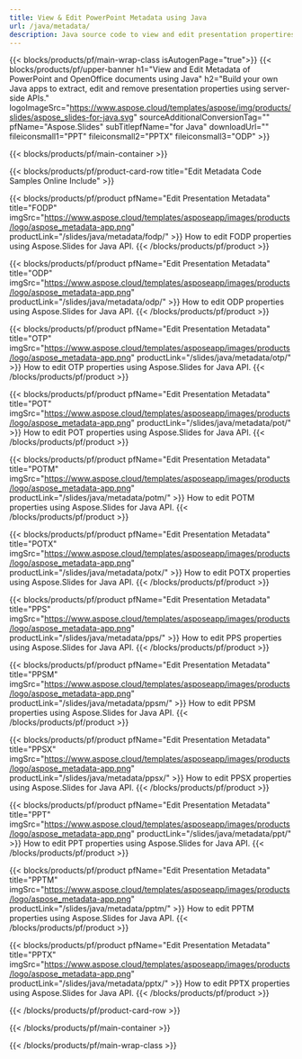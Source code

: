 ```yaml
---
title: View & Edit PowerPoint Metadata using Java 
url: /java/metadata/
description: Java source code to view and edit presentation propertires
---
```


{{< blocks/products/pf/main-wrap-class isAutogenPage="true">}}
{{< blocks/products/pf/upper-banner h1="View and Edit Metadata of PowerPoint and OpenOffice documents using Java" h2="Build your own Java apps to extract, edit and remove presentation properties using server-side APIs." logoImageSrc="https://www.aspose.cloud/templates/aspose/img/products/slides/aspose_slides-for-java.svg" sourceAdditionalConversionTag="" pfName="Aspose.Slides" subTitlepfName="for Java" downloadUrl="" fileiconsmall1="PPT" fileiconsmall2="PPTX" fileiconsmall3="ODP" >}}

{{< blocks/products/pf/main-container >}}

{{< blocks/products/pf/product-card-row title="Edit Metadata Code Samples Online Include" >}}

{{< blocks/products/pf/product pfName="Edit Presentation Metadata" title="FODP" imgSrc="https://www.aspose.cloud/templates/asposeapp/images/products/logo/aspose_metadata-app.png" productLink="/slides/java/metadata/fodp/" >}}
How to edit FODP properties using Aspose.Slides for Java API.
{{< /blocks/products/pf/product >}}

{{< blocks/products/pf/product pfName="Edit Presentation Metadata" title="ODP" imgSrc="https://www.aspose.cloud/templates/asposeapp/images/products/logo/aspose_metadata-app.png" productLink="/slides/java/metadata/odp/" >}}
How to edit ODP properties using Aspose.Slides for Java API.
{{< /blocks/products/pf/product >}}

{{< blocks/products/pf/product pfName="Edit Presentation Metadata" title="OTP" imgSrc="https://www.aspose.cloud/templates/asposeapp/images/products/logo/aspose_metadata-app.png" productLink="/slides/java/metadata/otp/" >}}
How to edit OTP properties using Aspose.Slides for Java API.
{{< /blocks/products/pf/product >}}

{{< blocks/products/pf/product pfName="Edit Presentation Metadata" title="POT" imgSrc="https://www.aspose.cloud/templates/asposeapp/images/products/logo/aspose_metadata-app.png" productLink="/slides/java/metadata/pot/" >}}
How to edit POT properties using Aspose.Slides for Java API.
{{< /blocks/products/pf/product >}}

{{< blocks/products/pf/product pfName="Edit Presentation Metadata" title="POTM" imgSrc="https://www.aspose.cloud/templates/asposeapp/images/products/logo/aspose_metadata-app.png" productLink="/slides/java/metadata/potm/" >}}
How to edit POTM properties using Aspose.Slides for Java API.
{{< /blocks/products/pf/product >}}

{{< blocks/products/pf/product pfName="Edit Presentation Metadata" title="POTX" imgSrc="https://www.aspose.cloud/templates/asposeapp/images/products/logo/aspose_metadata-app.png" productLink="/slides/java/metadata/potx/" >}}
How to edit POTX properties using Aspose.Slides for Java API.
{{< /blocks/products/pf/product >}}

{{< blocks/products/pf/product pfName="Edit Presentation Metadata" title="PPS" imgSrc="https://www.aspose.cloud/templates/asposeapp/images/products/logo/aspose_metadata-app.png" productLink="/slides/java/metadata/pps/" >}}
How to edit PPS properties using Aspose.Slides for Java API.
{{< /blocks/products/pf/product >}}

{{< blocks/products/pf/product pfName="Edit Presentation Metadata" title="PPSM" imgSrc="https://www.aspose.cloud/templates/asposeapp/images/products/logo/aspose_metadata-app.png" productLink="/slides/java/metadata/ppsm/" >}}
How to edit PPSM properties using Aspose.Slides for Java API.
{{< /blocks/products/pf/product >}}

{{< blocks/products/pf/product pfName="Edit Presentation Metadata" title="PPSX" imgSrc="https://www.aspose.cloud/templates/asposeapp/images/products/logo/aspose_metadata-app.png" productLink="/slides/java/metadata/ppsx/" >}}
How to edit PPSX properties using Aspose.Slides for Java API.
{{< /blocks/products/pf/product >}}

{{< blocks/products/pf/product pfName="Edit Presentation Metadata" title="PPT" imgSrc="https://www.aspose.cloud/templates/asposeapp/images/products/logo/aspose_metadata-app.png" productLink="/slides/java/metadata/ppt/" >}}
How to edit PPT properties using Aspose.Slides for Java API.
{{< /blocks/products/pf/product >}}

{{< blocks/products/pf/product pfName="Edit Presentation Metadata" title="PPTM" imgSrc="https://www.aspose.cloud/templates/asposeapp/images/products/logo/aspose_metadata-app.png" productLink="/slides/java/metadata/pptm/" >}}
How to edit PPTM properties using Aspose.Slides for Java API.
{{< /blocks/products/pf/product >}}

{{< blocks/products/pf/product pfName="Edit Presentation Metadata" title="PPTX" imgSrc="https://www.aspose.cloud/templates/asposeapp/images/products/logo/aspose_metadata-app.png" productLink="/slides/java/metadata/pptx/" >}}
How to edit PPTX properties using Aspose.Slides for Java API.
{{< /blocks/products/pf/product >}}



{{< /blocks/products/pf/product-card-row >}}

{{< /blocks/products/pf/main-container >}}
    
{{< /blocks/products/pf/main-wrap-class >}}